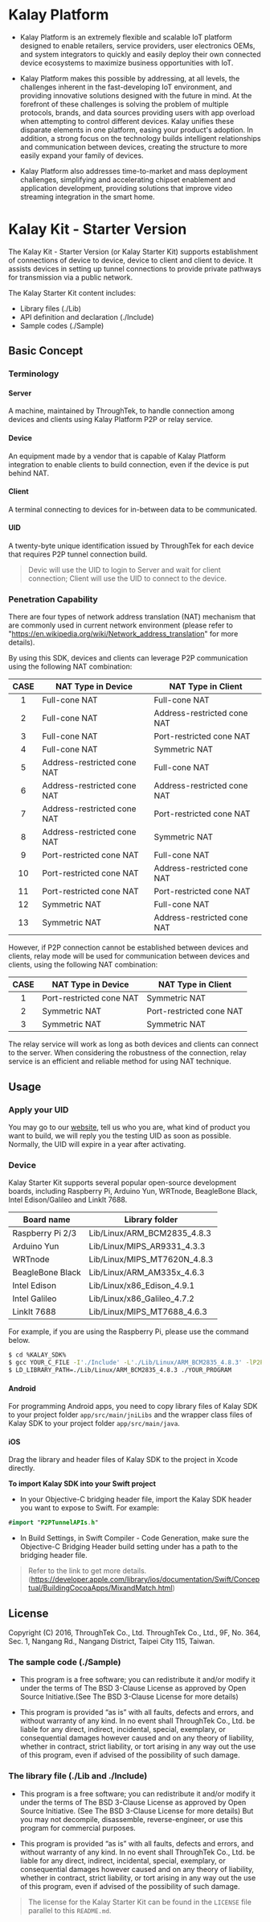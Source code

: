 # Kalay Platform

* Kalay Platform is an extremely flexible and scalable IoT platform designed to enable retailers, service providers, user electronics OEMs, and system integrators to quickly and easily deploy their own connected device ecosystems to maximize business opportunities with IoT. 

* Kalay Platform makes this possible by addressing, at all levels, the challenges inherent in the fast-developing IoT environment, and providing innovative solutions designed with the future in mind. At the forefront of these challenges is solving the problem of multiple protocols, brands, and data sources providing users with app overload when attempting to control different devices. Kalay unifies these disparate elements in one platform, easing your product's adoption. In addition, a strong focus on the technology builds intelligent relationships and communication between devices, creating the structure to more easily expand your family of devices.

* Kalay Platform also addresses time-to-market and mass deployment challenges, simplifying and accelerating chipset enablement and application development, providing solutions that improve video streaming integration in the smart home.

# Kalay Kit - Starter Version

The Kalay Kit - Starter Version (or Kalay Starter Kit) supports establishment of connections of device to device, device to client and client to device. It assists devices in setting up tunnel connections to provide private pathways for transmission via a public network.

The Kalay Starter Kit content includes:

* Library files (./Lib)
* API definition and declaration (./Include)
* Sample codes (./Sample)

## Basic Concept

### Terminology

#### Server
 A machine, maintained by ThroughTek, to handle connection among devices and clients using Kalay Platform P2P or relay service.

#### Device
An equipment made by a vendor that is capable of Kalay Platform integration to enable clients to build connection, even if the device is put behind NAT.

#### Client
A terminal connecting to devices for in-between data to be communicated.

#### UID
A twenty-byte unique identification issued by ThroughTek for each device that requires P2P tunnel connection build.

> Devic will use the UID to login to Server and wait for client connection;
> Client will use the UID to connect to the device. 

### Penetration Capability
There are four types of network address translation (NAT) mechanism that are commonly used in current network environment (please refer to "https://en.wikipedia.org/wiki/Network_address_translation" for more details).

By using this SDK, devices and clients can leverage P2P communication using the following NAT combination:

 CASE  | NAT Type in Device          | NAT Type in Client
:----: | --------------------------- | ----------------------------
  1    | Full-cone NAT               | Full-cone NAT
  2    | Full-cone NAT               | Address-restricted cone NAT
  3    | Full-cone NAT               | Port-restricted cone NAT
  4    | Full-cone NAT               | Symmetric NAT
  5    | Address-restricted cone NAT | Full-cone NAT
  6    | Address-restricted cone NAT | Address-restricted cone NAT
  7    | Address-restricted cone NAT | Port-restricted cone NAT
  8    | Address-restricted cone NAT | Symmetric NAT
  9    | Port-restricted cone NAT    | Full-cone NAT
 10    | Port-restricted cone NAT    | Address-restricted cone NAT
 11    | Port-restricted cone NAT    | Port-restricted cone NAT
 12    | Symmetric NAT               | Full-cone NAT
 13    | Symmetric NAT               | Address-restricted cone NAT

However, if P2P connection cannot be established between devices and clients, relay mode will be used for communication between devices and clients, using the following NAT combination:

 CASE  | NAT Type in Device       | NAT Type in Client
:----: | ------------------------ | -------------------
  1    | Port-restricted cone NAT | Symmetric NAT
  2    | Symmetric NAT            | Port-restricted cone NAT
  3    | Symmetric NAT            | Symmetric NAT

The relay service will work as long as both devices and clients can connect to the server. When considering the robustness of the connection, relay service is an efficient and reliable method for using NAT technique.

## Usage

### Apply your UID
You may go to our [website](^http://www.tutk.com/dev_kalay_kit.html), tell us who you are, what kind of product you want to build, we will reply you the testing UID as soon as possible.
Normally, the UID will expire in a year after activating.

### Device
Kalay Starter Kit supports several popular open-source development boards, including Raspberry Pi, Arduino Yun, WRTnode, BeagleBone Black, Intel Edison/Galileo and LinkIt 7688.

Board name       | Library folder
---------------- | -----------------------------
Raspberry Pi 2/3 | Lib/Linux/ARM_BCM2835_4.8.3
Arduino Yun      | Lib/Linux/MIPS_AR9331_4.3.3
WRTnode          | Lib/Linux/MIPS_MT7620N_4.8.3
BeagleBone Black | Lib/Linux/ARM_AM335x_4.6.3
Intel Edison     | Lib/Linux/x86_Edison_4.9.1
Intel Galileo    | Lib/Linux/x86_Galileo_4.7.2
LinkIt 7688      | Lib/Linux/MIPS_MT7688_4.6.3

For example, if you are using the Raspberry Pi, please use the command below.

```bash
$ cd %KALAY_SDK%
$ gcc YOUR_C_FILE -I'./Include' -L'./Lib/Linux/ARM_BCM2835_4.8.3' -lP2PTunnelAPIs -lRDTAPIs -lIOTCAPIs -lpthread -o YOUR_PROGRAM
$ LD_LIBRARY_PATH=./Lib/Linux/ARM_BCM2835_4.8.3 ./YOUR_PROGRAM
```

#### Android
For programming Android apps, you need to copy library files of Kalay SDK to your project folder `app/src/main/jniLibs` and the wrapper class files of Kalay SDK to your project folder `app/src/main/java`.

#### iOS
Drag the library and header files of Kalay SDK to the project in Xcode directly.

**To import Kalay SDK into your Swift project**

* In your Objective-C bridging header file, import the Kalay SDK header you want to expose to Swift. For example:

```swift
#import "P2PTunnelAPIs.h"
```

* In Build Settings, in Swift Compiler - Code Generation, make sure the Objective-C Bridging Header build setting under has a path to the bridging header file.

> Refer to the link to get more details. (https://developer.apple.com/library/ios/documentation/Swift/Conceptual/BuildingCocoaApps/MixandMatch.html)

## License
Copyright (C) 2016, ThroughTek Co., Ltd.
ThroughTek Co., Ltd., 9F, No. 364, Sec. 1, Nangang Rd., Nangang District, Taipei City 115, Taiwan.

### The sample code (./Sample)

* This program is a free software; you can redistribute it and/or modify it under the terms of The BSD 3-Clause License as approved by Open Source Initiative.(See The BSD 3-Clause License for more details)

* This program is provided “as is” with all faults, defects and errors, and without warranty of any kind. In no event shall ThroughTek Co., Ltd. be liable for any direct, indirect, incidental, special, exemplary, or consequential damages however caused and on any theory of liability, whether in contract, strict liability, or tort arising in any way out the use of this program, even if advised of the possibility of such damage.

### The library file (./Lib and ./Include)

* This program is a free software; you can redistribute it and/or modify it under the terms of The BSD 3-Clause License as approved by Open Source Initiative. (See The BSD 3-Clause License for more details) But you may not decompile, disassemble, reverse-engineer, or use this program for commercial purposes.

* This program is provided “as is” with all faults, defects and errors, and without warranty of any kind. In no event shall ThroughTek Co., Ltd. be liable for any direct, indirect, incidental, special, exemplary, or consequential damages however caused and on any theory of liability, whether in contract, strict liability, or tort arising in any way out the use of this program, even if advised of the possibility of such damage.


> The license for the Kalay Starter Kit can be found in the `LICENSE` file parallel to this `README.md`.